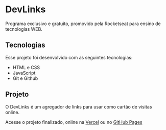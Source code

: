 # DevLinks

Programa exclusivo e gratuito, promovido pela Rocketseat para ensino de tecnologias WEB.

## Tecnologias

Esse projeto foi desenvolvido com as seguintes tecnologias:

- HTML e CSS
- JavaScript
- Git e Github

## Projeto

O DevLinks é um agregador de links para usar como cartão de visitas online.

Acesse o projeto finalizado, online na [Vercel](https://dev-links-corvinau.vercel.app/) ou no [GitHub Pages](https://corvinau.github.io/dev-links/)
